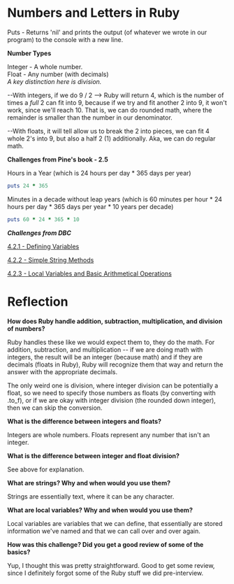 # Numbers and Letters in Ruby

Puts - Returns 'nil' and prints the output (of whatever we wrote in our program) to the console with a new line. 


**Number Types**

Integer - A whole number.  
Float - Any number (with decimals)  
*A key distinction here is division.*

--With integers, if we do 9 / 2 --> Ruby will return 4, which is the number of times a *full* 2 can fit into 9, because if we try and fit another 2 into 9, it won't work, since we'll reach 10. That is, we can do rounded math, where the remainder is smaller than the number in our denominator. 

--With floats, it will tell allow us to break the 2 into pieces, we can fit 4 whole 2's into 9, but also a half 2 (1) additionally. Aka, we can do regular math. 

**Challenges from Pine's book - 2.5**

Hours in a Year (which is 24 hours per day * 365 days per year)

```ruby
puts 24 * 365
```

Minutes in a decade without leap years (which is 60 minutes per hour * 24 hours per day * 365 days per year * 10 years per decade)

```ruby
puts 60 * 24 * 365 * 10
```

***Challenges from DBC***

[4.2.1 - Defining Variables](https://github.com/dma315/phase-0/blob/master/week-4/defining-variables.rb)  

[4.2.2 - Simple String Methods](https://github.com/dma315/phase-0/blob/master/week-4/simple-string.rb)  

[4.2.3 - Local Variables and Basic Arithmetical Operations](https://github.com/dma315/phase-0/blob/master/week-4/basic-math.rb)

# Reflection



**How does Ruby handle addition, subtraction, multiplication, and division of numbers?**

Ruby handles these like we would expect them to, they do the math. For addition, subtraction, and multiplication -- if we are doing math with integers, the result will be an integer (because math) and if they are decimals (floats in Ruby), Ruby will recognize them that way and return the answer with the appropriate decimals.  

The only weird one is division, where integer division can be potentially a float, so we need to specify those numbers as floats (by converting with .to_f), or if we are okay with integer division (the rounded down integer), then we can skip the conversion.

**What is the difference between integers and floats?**

Integers are whole numbers.
Floats represent any number that isn't an integer.

**What is the difference between integer and float division?**

See above for explanation.

**What are strings? Why and when would you use them?**

Strings are essentially text, where it can be any character.

**What are local variables? Why and when would you use them?**

Local variables are variables that we can define, that essentially are stored information we've named and that we can call over and over again.

**How was this challenge? Did you get a good review of some of the basics?**

Yup, I thought this was pretty straightforward. Good to get some review, since I definitely forgot some of the Ruby stuff we did pre-interview. 

